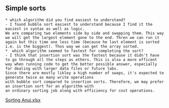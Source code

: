 
## Simple sorts

	* which algorithm did you find easiest to understand?
	- I found bubble sort easiest to understand because I find it the easiest in syntax as well as logic.
	We are comparing two elements side by side and swapping them. This way we will get the largest element gone to the end. Thren we can run it again but this time one less time (because he last element is sorted i.e. is the biggest). Thos way we can get the array sorted.
	*  which algorithm seemed to fastest for completing the sort?
	- I think that insertion sort was the fastest because it didn't have to go through all the steps as others. This is also a more efficent way when running code to get the better possible answer, especially for dealing with larger data files or future labs. 
	Since there are mostly likley a high number of swaps, it's expected to generate twice as many write operations 
	with bubble sort compared to insertion sorts. Therefore, we may prefer an insertion sort for an algorithm with 
	an ordinary sorting job along with efficiency for cost operations.

	
[Sorting Anuj.xlsx](https://github.com/seneca-dsa456/averma100/files/11765873/Sorting.Anuj.xlsx)

